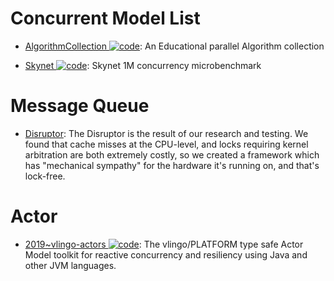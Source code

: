 # Concurrent Model List

- [AlgorithmCollection ![code](https://ng-tech.icu/assets/code.svg)](https://github.com/s-hironobu/AlgorithmCollection): An Educational parallel Algorithm collection

- [Skynet ![code](https://ng-tech.icu/assets/code.svg)](https://github.com/atemerev/skynet): Skynet 1M concurrency microbenchmark

# Message Queue

- [Disruptor](http://lmax-exchange.github.io/disruptor/): The Disruptor is the result of our research and testing. We found that cache misses at the CPU-level, and locks requiring kernel arbitration are both extremely costly, so we created a framework which has "mechanical sympathy" for the hardware it's running on, and that's lock-free.

# Actor

- [2019~vlingo-actors ![code](https://ng-tech.icu/assets/code.svg)](https://github.com/vlingo/vlingo-actors): The vlingo/PLATFORM type safe Actor Model toolkit for reactive concurrency and resiliency using Java and other JVM languages.

